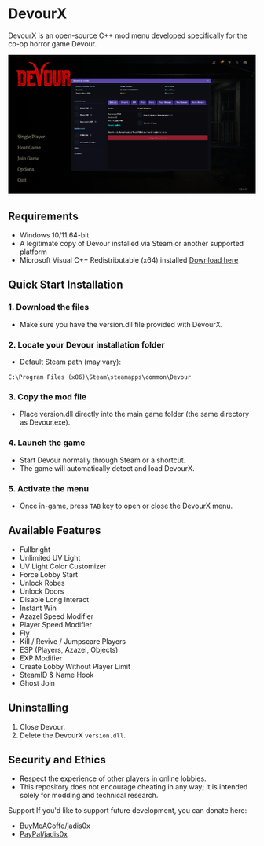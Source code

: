 # DevourX

DevourX is an open-source C++ mod menu developed specifically for the co-op horror game Devour.

![MenuShowcase](img/Screenshot.png)

## Requirements
- Windows 10/11 64-bit
- A legitimate copy of Devour installed via Steam or another supported platform
- Microsoft Visual C++ Redistributable (x64) installed [Download here](https://www.techpowerup.com/download/visual-c-redistributable-runtime-package-all-in-one/)


## Quick Start Installation

### 1. Download the files
- Make sure you have the version.dll file provided with DevourX.

### 2. Locate your Devour installation folder
 - Default Steam path (may vary):
```
C:\Program Files (x86)\Steam\steamapps\common\Devour
```

### 3. Copy the mod file
 - Place version.dll directly into the main game folder (the same directory as Devour.exe).

### 4. Launch the game
 - Start Devour normally through Steam or a shortcut.
 - The game will automatically detect and load DevourX.

### 5. Activate the menu
 - Once in-game, press `TAB` key to open or close the DevourX menu.

## Available Features
- Fullbright
- Unlimited UV Light
- UV Light Color Customizer
- Force Lobby Start
- Unlock Robes
- Unlock Doors
- Disable Long Interact
- Instant Win
- Azazel Speed Modifier
- Player Speed Modifier
- Fly
- Kill / Revive / Jumpscare Players
- ESP (Players, Azazel, Objects)
- EXP Modifier
- Create Lobby Without Player Limit
- SteamID & Name Hook
- Ghost Join

## Uninstalling
1. Close Devour.
2. Delete the DevourX `version.dll`.

## Security and Ethics
- Respect the experience of other players in online lobbies.
- This repository does not encourage cheating in any way; it is intended solely for modding and technical research.

Support
If you'd like to support future development, you can donate here:

- [BuyMeACoffe/jadis0x](https://buymeacoffee.com/jadis0x)
- [PayPal/jadis0x](https://www.paypal.com/paypalme/jadis0x)

